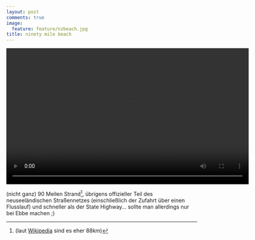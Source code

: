```yaml
---
layout: post
comments: true
image: 
  feature: feature/nzbeach.jpg
title: ninety mile beach
---
```


<video width="640" height="360" controls>
  <source src="{{ site.url }}/images/vid/2012-10-15_ninetymilebeach.mp4" type="video/mp4">
(Video)
</video>

(nicht ganz) 90 Meilen Strand[^1], übrigens offizieller Teil des neuseeländischen Straßennetzes (einschließlich der Zufahrt über einen Flusslauf) und schneller als der State Highway… sollte man allerdings nur bei Ebbe machen ;)

[^1]: (laut [Wikipedia](http://de.wikipedia.org/wiki/Ninety_Mile_Beach_(Neuseeland)) sind es eher 88km)
